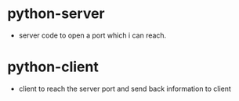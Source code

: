 # python-server
- server code to open a port which i can reach.
# python-client 
- client to reach the server port and send back information to client
    
